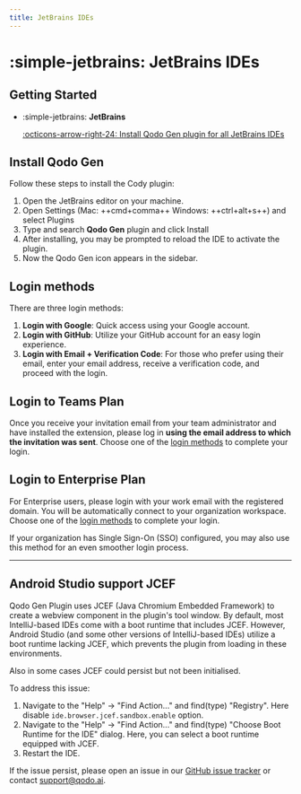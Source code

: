 ```yaml
---
title: JetBrains IDEs
---
```


# :simple-jetbrains: JetBrains IDEs 

## Getting Started


<div class="grid cards" markdown>

- :simple-jetbrains: __JetBrains__ 
    
    [:octicons-arrow-right-24: Install Qodo Gen plugin for all JetBrains IDEs](https://plugins.jetbrains.com/plugin/21206-codiumate--code-test-and-review-with-confidence--by-codiumai)

</div>

## Install Qodo Gen 

Follow these steps to install the Cody plugin:

1. Open the JetBrains editor on your machine.
2. Open Settings (Mac: ++cmd+comma++ Windows: ++ctrl+alt+s++) and select Plugins
3. Type and search <b class="bold-green">**Qodo Gen**</b> plugin and click Install
4. After installing, you may be prompted to reload the IDE to activate the plugin.
5. Now the Qodo Gen icon appears in the sidebar.

## Login methods

There are three login methods:

1. **Login with Google**: Quick access using your Google account.
2. **Login with GitHub**: Utilize your GitHub account for an easy login experience.
3. **Login with Email + Verification Code**: For those who prefer using their email, enter your email address, receive a verification code, and proceed with the login.

## Login to Teams Plan

Once you receive your invitation email from your team administrator and have installed the extension, please log in **using the email address to which the invitation was sent**. Choose one of the [login methods](#login-methods) to complete your login.


## Login to Enterprise Plan

For Enterprise users, please login with your work email with the registered domain. You will be automatically connect to your organization workspace. Choose one of the [login methods](#login-methods) to complete your login.

If your organization has Single Sign-On (SSO) configured, you may also use this method for an even smoother login process.

---

## Android Studio support JCEF

Qodo Gen Plugin uses JCEF (Java Chromium Embedded Framework) to create a webview component in the plugin's tool window.
By default, most IntelliJ-based IDEs come with a boot runtime that includes JCEF.
However, Android Studio (and some other versions of IntelliJ-based IDEs) utilize a boot runtime lacking JCEF, which prevents the plugin from loading in these environments.

Also in some cases JCEF could persist but not been initialised.

To address this issue: 

  1. Navigate to the "Help" -> "Find Action..." and find(type) "Registry". Here disable `ide.browser.jcef.sandbox.enable` option.
  2. Navigate to the "Help" -> "Find Action..." and find(type) "Choose Boot Runtime for the IDE" dialog. Here, you can select a boot runtime equipped with JCEF.
  3. Restart the IDE.

If the issue persist, please open an issue in our [GitHub issue tracker](https://github.com/Codium-ai/codiumai-jetbrains-release/issues) or contact [support@qodo.ai](mailto:support@qodo.ai).
